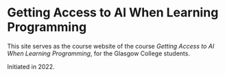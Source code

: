 # Getting Access to AI When Learning Programming

This site serves as the course website of the course *Getting Access to AI When Learning Programming*, for the Glasgow College students.

Initiated in 2022.
